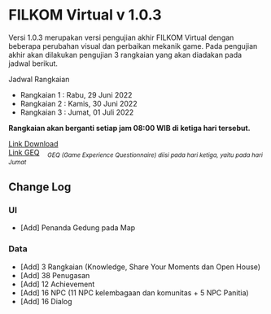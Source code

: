 # FILKOM Virtual v 1.0.3

Versi 1.0.3 merupakan versi pengujian akhir FILKOM Virtual dengan beberapa perubahan visual dan perbaikan mekanik game. Pada pengujian akhir akan dilakukan pengujian 3 rangkaian yang akan diadakan pada jadwal berikut.

Jadwal Rangkaian
- Rangkaian 1 : Rabu, 29 Juni 2022
- Rangkaian 2 : Kamis, 30 Juni 2022
- Rangkaian 3 : Jumat, 01 Juli 2022

**Rangkaian akan berganti setiap jam 08:00 WIB di ketiga hari tersebut.**

[Link Download](https://drive.google.com/file/d/1iaZmpLxIRmdqjzCy1EaflHnMd-TC3o-O/view?usp=sharing) <br>
[Link GEQ]() &nbsp;&nbsp; <sub>*GEQ (Game Experience Questionnaire) diisi pada hari ketiga, yaitu pada hari Jumat*</sub>

## Change Log

### UI
- [Add] Penanda Gedung pada Map

### Data
- [Add] 3 Rangkaian (Knowledge, Share Your Moments dan Open House)
- [Add] 38 Penugasan
- [Add] 12 Achievement
- [Add] 16 NPC (11 NPC kelembagaan dan komunitas + 5 NPC Panitia)
- [Add] 16 Dialog
